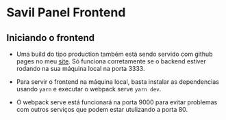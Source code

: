 # Savil Panel Frontend

## Iniciando o frontend

* Uma build do tipo production também está sendo servido com github pages no meu [site](https://savilexperiments.com.br/savil-panel/frontend/docs). Só funciona corretamente se o backend estiver rodando na sua máquina local na porta 3333.

* Para servir o frontend na máquina local, basta instalar as dependencias usando `yarn` e executar o webpack serve `yarn dev`.

* O webpack serve está funcionará na porta 9000 para evitar problemas com outros serviços que podem estar utulizando a porta 80.
